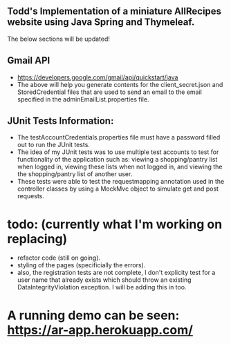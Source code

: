## Todd's Implementation of a miniature AllRecipes website using Java Spring and Thymeleaf.
The below sections will be updated!


## Gmail API 

- https://developers.google.com/gmail/api/quickstart/java
- The above will help you generate contents for the client_secret.json and StoredCredential files that are used to send an email to the email specified in the adminEmailList.properties file.

## JUnit Tests Information:

- The testAccountCredentials.properties file must have a password filled out to run the JUnit tests.
- The idea of my JUnit tests was to use multiple test accounts to test for functionality of the application such as: viewing a shopping/pantry list when logged in, viewing these lists when not logged in, and viewing the the shopping/pantry list of another user.
- These tests were able to test the requestmapping annotation used in the controller classes by using a MockMvc object to simulate get and post requests.

# todo: (currently what I'm working on replacing)

- refactor code (still on going).
- styling of the pages (specificially the errors).
- also, the registration tests are not complete, I don't explicity test for a user name that already exists which should throw an existing DataIntegrityViolation exception. I will be adding this in too.



# A running demo can be seen: https://ar-app.herokuapp.com/
